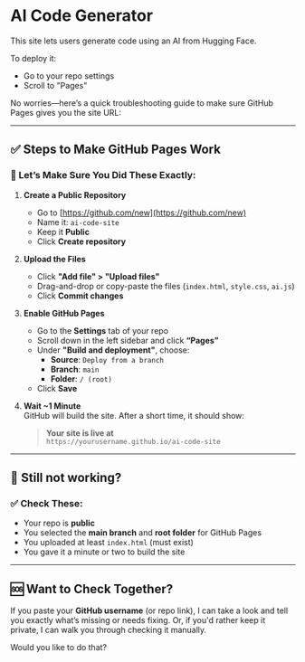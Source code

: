 # AI Code Generator

This site lets users generate code using an AI from Hugging Face.

To deploy it:
- Go to your repo settings
- Scroll to "Pages"


No worries—here’s a quick troubleshooting guide to make sure GitHub Pages gives you the site URL:

---

## ✅ Steps to Make GitHub Pages Work

### 🔁 Let’s Make Sure You Did These Exactly:

1. **Create a Public Repository**
   - Go to [https://github.com/new](https://github.com/new)
   - Name it: `ai-code-site`
   - Keep it **Public**
   - Click **Create repository**

2. **Upload the Files**
   - Click **"Add file" > "Upload files"**
   - Drag-and-drop or copy-paste the files (`index.html`, `style.css`, `ai.js`)
   - Click **Commit changes**

3. **Enable GitHub Pages**
   - Go to the **Settings** tab of your repo
   - Scroll down in the left sidebar and click **“Pages”**
   - Under **"Build and deployment"**, choose:
     - **Source**: `Deploy from a branch`
     - **Branch**: `main`
     - **Folder**: `/ (root)`
   - Click **Save**

4. **Wait ~1 Minute**  
   GitHub will build the site. After a short time, it should show:

   > **Your site is live at**  
   > `https://yourusername.github.io/ai-code-site`

---

## 🧪 Still not working?

### ✅ Check These:
- Your repo is **public**
- You selected the **main branch** and **root folder** for GitHub Pages
- You uploaded at least `index.html` (must exist)
- You gave it a minute or two to build the site

---

## 🆘 Want to Check Together?

If you paste your **GitHub username** (or repo link), I can take a look and tell you exactly what’s missing or needs fixing. Or, if you'd rather keep it private, I can walk you through checking it manually.

Would you like to do that?
